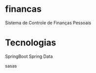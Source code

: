 # financas
Sistema de Controle de Finanças Pessoais


# Tecnologias
  SpringBoot
  Spring Data

sasas
